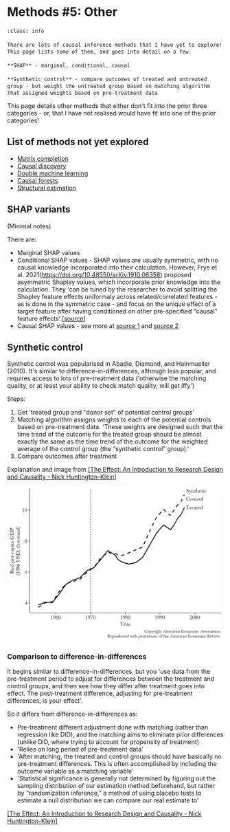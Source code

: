 # Methods #5: Other

`````{admonition} Executive summary
:class: info

There are lots of causal inference methods that I have yet to explore! This page lists some of them, and goes into detail on a few.

**SHAP** - marginal, conditional, causal

**Synthetic control** - compare outcomes of treated and untreated group - but weight the untreated group based on matching algorithm that assigned weights based on pre-treatment data
`````

This page details other methods that either don't fit into the prior three categories - or, that I have not realised would have fit into one of the prior categories!

## List of methods not yet explored

* [Matrix completion](https://theeffectbook.net/ch-TheEdge.html)
* [Causal discovery](https://theeffectbook.net/ch-TheEdge.html)
* [Double machine learning](https://theeffectbook.net/ch-TheEdge.html)
* [Causal forests](https://theeffectbook.net/ch-TheEdge.html)
* [Structural estimation](https://theeffectbook.net/ch-TheEdge.html)

## SHAP variants

(Minimal notes)

There are:
* Marginal SHAP values
* Conditional SHAP values - SHAP values are usually symmetric, with no causal knowledge incorporated into their calculation. However, Frye et al. 2021(https://doi.org/10.48550/arXiv.1910.06358) proposed asymmetric Shapley values, which incorporate prior knowledge into the calculation. They 'can be tuned by the researcher to avoid splitting the Shapley feature effects uniformaly across related/correlated features - as is done in the symmetric case - and focus on the unique effect of a target feature after having conditioned on other pre-specified "causal" feature effects'.[[source]](https://github.com/nredell/shapFlex)
* Causal SHAP values - see more at [source 1](https://proceedings.neurips.cc/paper/2020/file/32e54441e6382a7fbacbbbaf3c450059-Paper.pdf) and [source 2](https://towardsdatascience.com/casual-shap-values-a-possible-improvement-of-shap-values-4d4d62925b71)

## Synthetic control

Synthetic control was popularised in Abadie, Diamond, and Hainmueller (2010). It's similar to difference-in-differences, although less popular, and requires access to lots of pre-treatment data ('otherwise the matching quality, or at least your ability to check match quality, will get iffy')

Steps:
1. Get 'treated group and "donor set" of potential control groups'
2. Matching algorithm assigns weights to each of the potential controls based on pre-treatment data. 'These weights are designed such that the time trend of the outcome for the treated group should be almost exactly the same as the time trend of the outcome for the weighted average of the control group (the “synthetic control” group).'
3. Compare outcomes after treatment

Explanation and image from [[The Effect: An Introduction to Research Design and Causality - Nick Huntington-Klein]](https://theeffectbook.net/ch-TheEdge.html)

![Synthetical control effect](../images/the_effect_synthetic_control.png)

### Comparison to difference-in-differences

It begins similar to difference-in-differences, but you 'use data from the pre-treatment period to adjust for differences between the treatment and control groups, and then see how they differ after treatment goes into effect. The post-treatment difference, adjusting for pre-treatment differences, is your effect'.

So it differs from difference-in-differences as:
* Pre-treatment different adjustment done with matching (rather than regression like DID), and the matching aims to eliminate prior differences (unlike DiD, where trying to account for propensity of treatment)
* 'Relies on long period of pre-treatment data'
* 'After matching, the treated and control groups should have basically no pre-treatment differences. This is often accomplished by including the outcome variable as a matching variable'
* 'Statistical significance is generally not determined by figuring out the sampling distribution of our estimation method beforehand, but rather by “randomization inference,” a method of using placebo tests to estimate a null distribution we can compare our real estimate to'

[[The Effect: An Introduction to Research Design and Causality - Nick Huntington-Klein]](https://theeffectbook.net/ch-TheEdge.html)

